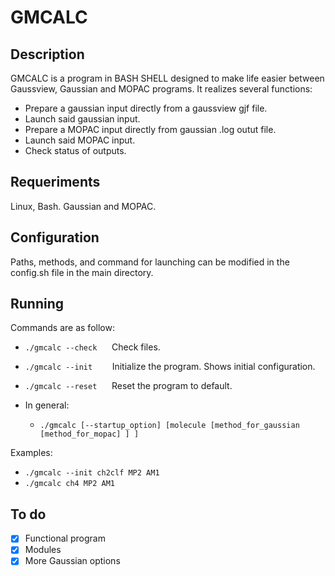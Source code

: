 # GMCALC

## Description

GMCALC is a program in BASH SHELL designed to make life easier between Gaussview, Gaussian and MOPAC programs.
It realizes several functions:
- Prepare a gaussian input directly from a gaussview gjf file.
- Launch said gaussian input.
- Prepare a MOPAC input directly from gaussian .log outut file.
- Launch said MOPAC input.
- Check status of outputs.

## Requeriments

Linux, Bash. Gaussian and MOPAC.

## Configuration

Paths, methods, and command for launching can be modified in the config.sh file in the main directory.

## Running

Commands are as follow:

- `./gmcalc --check`      Check files.
- `./gmcalc --init`        Initialize the program. Shows initial configuration.
- `./gmcalc --reset`      Reset the program to default.

- In general:
  - `./gmcalc [--startup_option] [molecule [method_for_gaussian [method_for_mopac] ] ]`
  
Examples:
- `./gmcalc --init ch2clf MP2 AM1`
- `./gmcalc ch4 MP2 AM1`

## To do

- [x] Functional program
- [x] Modules
- [x] More Gaussian options
